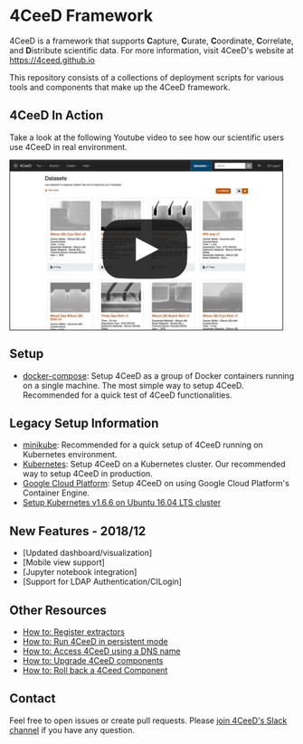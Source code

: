4CeeD Framework
====

4CeeD is a framework that supports **C**apture, **C**urate, **C**oordinate, **C**orrelate, and **D**istribute scientific data. For more information, visit 4CeeD's website at https://4ceed.github.io 

This repository consists of a collections of deployment scripts for various tools and components that make up the 4CeeD framework.

## 4CeeD In Action

Take a look at the following Youtube video to see how our scientific users use 4CeeD in real environment.

<a href="https://www.youtube.com/watch?v=ICDqsOGgwg0" target="_blank"><img src="docs/4ceed_video_thumbnail.jpg" border="1px" height="300px" align="middle" alt="4CeeD In Action"/></a>

## Setup
- [docker-compose](docs/docker_setup.md): Setup 4CeeD as a group of Docker containers running on a single machine. The most simple way to setup 4CeeD. Recommended for a quick test of 4CeeD functionalities.

## Legacy Setup Information
- [minikube](docs/minikube_setup.md): Recommended for a quick setup of 4CeeD running on Kubernetes environment.
- [Kubernetes](docs/kubernetes_setup.md): Setup 4CeeD on a Kubernetes cluster. Our recommended way to setup 4CeeD in production.
- [Google Cloud Platform](docs/gcp_setup.md): Setup 4CeeD on using Google Cloud Platform's Container Engine. 
- [Setup Kubernetes v1.6.6 on Ubuntu 16.04 LTS cluster](docs/k8s_setup_ubuntu.md)

## New Features - 2018/12
- [Updated dashboard/visualization]
- [Mobile view support]
- [Jupyter notebook integration]
- [Support for LDAP Authentication/CILogin]

## Other Resources
- [How to: Register extractors](docs/register_extractors.md) 
- [How to: Run 4CeeD in persistent mode](docs/persistent_mode.md) 
- [How to: Access 4CeeD using a DNS name](docs/domain_name.md) 
- [How to: Upgrade 4CeeD components](docs/upgrade.md) 
- [How to: Roll back a 4Ceed Component](docs/rollback_component.md)


## Contact

Feel free to open issues or create pull requests. Please [join 4CeeD's Slack channel](https://join.slack.com/t/4ceed/shared_invite/MjMyMDIyMDc2OTc4LTE1MDM2OTYzODUtNWU3ZWQ5Yzc1OA) if you have any question.

